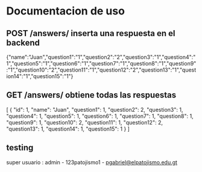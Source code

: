 # Documentacion de uso

## POST /answers/ inserta una respuesta en el backend
{"name":"Juan","question1":"1","question2":"2","question3":"1","question4":"1","question5":"1","question6":"1","question7":"1","question8":"1","question9":"1","question10":"2","question11":"1","question12":"2","question13":"1","question14":"1","question15":"1"}


## GET /answers/ obtiene todas las respuestas
[
  {
    "id": 1,
    "name": "Juan",
    "question1": 1,
    "question2": 2,
    "question3": 1,
    "question4": 1,
    "question5": 1,
    "question6": 1,
    "question7": 1,
    "question8": 1,
    "question9": 1,
    "question10": 2,
    "question11": 1,
    "question12": 2,
    "question13": 1,
    "question14": 1,
    "question15": 1
  }
]

## testing

super usuario : 
admin - 123patojismo1 - pgabriel@elpatojismo.edu.gt